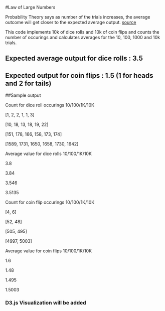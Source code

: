 #Law of Large Numbers

Probability Theory says as number of the trials increases, the average outcome will get closer to the expected average output. [source](https://en.wikipedia.org/wiki/Law_of_large_numbers)

This code implements 10k of dice rolls and 10k of coin flips and counts the number of occurings and calculates averages for the 10, 100, 1000 and 10k trials.

## Expected average output for dice rolls : 3.5
## Expected output for coin flips : 1.5 (1 for heads and 2 for tails)

##Sample output

Count for dice roll occurings 10/100/1K/10K

[1, 2, 2, 1, 1, 3]

[10, 18, 13, 18, 19, 22]

[151, 178, 166, 158, 173, 174]

[1589, 1731, 1650, 1658, 1730, 1642]

Average value for dice rolls 10/100/1K/10K

3.8

3.84

3.546

3.5135

Count for coin flip occurings 10/100/1K/10K

[4, 6]

[52, 48]

[505, 495]

[4997, 5003]

Average value for coin flips 10/100/1K/10K

1.6

1.48

1.495

1.5003

### D3.js Visualization will be added
